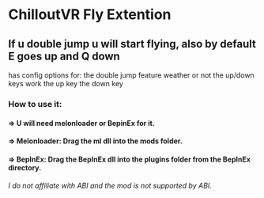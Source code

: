 # ChilloutVR Fly Extention

## If u double jump u will start flying, also by default E goes up and Q down

has config options for:
the double jump feature
weather or not the up/down keys work
the up key
the down key


### How to use it:
#### => U will need melonloader or BepinEx for it.
#### => Melonloader: Drag the ml dll into the mods folder.
#### => BepInEx: Drag the BepInEx dll into the plugins folder from the BepInEx directory.
###### I do not affiliate with ABI and the mod is not supported by ABI.
